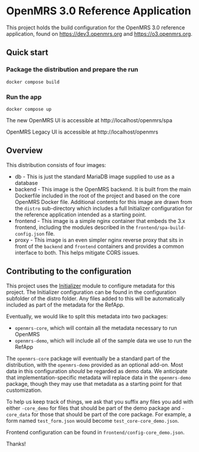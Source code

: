 # OpenMRS 3.0 Reference Application

This project holds the build configuration for the OpenMRS 3.0 reference application, found on
https://dev3.openmrs.org and https://o3.openmrs.org.

## Quick start

### Package the distribution and prepare the run

```
docker compose build
```

### Run the app

```
docker compose up
```

The new OpenMRS UI is accessible at http://localhost/openmrs/spa

OpenMRS Legacy UI is accessible at http://localhost/openmrs

## Overview

This distribution consists of four images:

* db - This is just the standard MariaDB image supplied to use as a database
* backend - This image is the OpenMRS backend. It is built from the main Dockerfile included in the root of the project and
  based on the core OpenMRS Docker file. Additional contents for this image are drawn from the `distro` sub-directory which
  includes a full Initializer configuration for the reference application intended as a starting point.
* frontend - This image is a simple nginx container that embeds the 3.x frontend, including the modules described in  the
  `frontend/spa-build-config.json` file.
* proxy - This image is an even simpler nginx reverse proxy that sits in front of the `backend` and `frontend` containers
  and provides a common interface to both. This helps mitigate CORS issues.

## Contributing to the configuration

This project uses the [Initializer](https://github.com/mekomsolutions/openmrs-module-initializer) module
to configure metadata for this project. The Initializer configuration can be found in the configuration
subfolder of the distro folder. Any files added to this will be automatically included as part of the
metadata for the RefApp.

Eventually, we would like to split this metadata into two packages:

* `openmrs-core`, which will contain all the metadata necessary to run OpenMRS
* `openmrs-demo`, which will include all of the sample data we use to run the RefApp

The `openmrs-core` package will eventually be a standard part of the distribution, with the `openmrs-demo`
provided as an optional add-on. Most data in this configuration _should_ be regarded as demo data. We
anticipate that implementation-specific metadata will replace data in the `openmrs-demo` package,
though they may use that metadata as a starting point for that customization.

To help us keep track of things, we ask that you suffix any files you add with either
`-core_demo` for files that should be part of the demo package and `-core_data` for
those that should be part of the core package. For example, a form named `test_form.json` would become
`test_core-core_demo.json`.

Frontend configuration can be found in `frontend/config-core_demo.json`.

Thanks!
